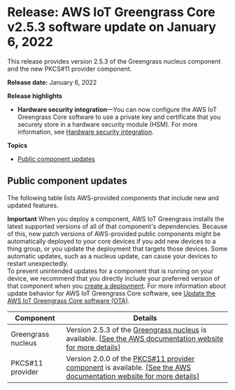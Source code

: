 # Release: AWS IoT Greengrass Core v2\.5\.3 software update on January 6, 2022<a name="greengrass-release-2022-01-06"></a>

This release provides version 2\.5\.3 of the Greengrass nucleus component and the new PKCS\#11 provider component\.

**Release date:** January 6, 2022

**Release highlights**
+ **Hardware security integration**—You can now configure the AWS IoT Greengrass Core software to use a private key and certificate that you securely store in a hardware security module \(HSM\)\. For more information, see [Hardware security integration](hardware-security.md)\.

**Topics**
+ [Public component updates](#greengrass-2022-01-06-components)

## Public component updates<a name="greengrass-2022-01-06-components"></a>

The following table lists AWS\-provided components that include new and updated features\.

**Important**  <a name="component-patch-update-note"></a>
<a name="component-patch-update"></a>When you deploy a component, AWS IoT Greengrass installs the latest supported versions of all of that component's dependencies\. Because of this, new patch versions of AWS\-provided public components might be automatically deployed to your core devices if you add new devices to a thing group, or you update the deployment that targets those devices\. Some automatic updates, such as a nucleus update, can cause your devices to restart unexpectedly\.   
<a name="component-version-pinning"></a>To prevent unintended updates for a component that is running on your device, we recommend that you directly include your preferred version of that component when you [create a deployment](create-deployments.md)\. For more information about update behavior for AWS IoT Greengrass Core software, see [Update the AWS IoT Greengrass Core software \(OTA\)](update-greengrass-core-v2.md)\.


| **Component** | **Details** | 
| --- | --- | 
| Greengrass nucleus |  Version 2\.5\.3 of the [Greengrass nucleus](greengrass-nucleus-component.md) is available\. <a name="changelog-nucleus-2.5.3"></a>[\[See the AWS documentation website for more details\]](http://docs.aws.amazon.com/greengrass/v2/developerguide/greengrass-release-2022-01-06.html)  | 
| PKCS\#11 provider |  Version 2\.0\.0 of the [PKCS\#11 provider component](pkcs11-provider-component.md) is available\. [\[See the AWS documentation website for more details\]](http://docs.aws.amazon.com/greengrass/v2/developerguide/greengrass-release-2022-01-06.html)  | 